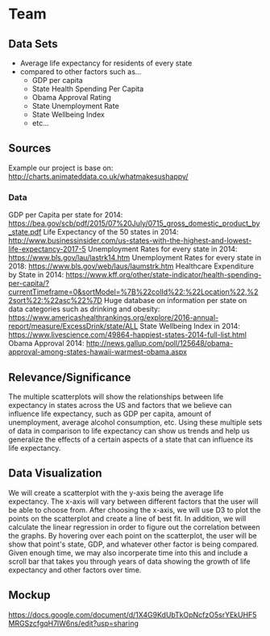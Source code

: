 # Team <INSERT TEAM NAME>
  
## Data Sets
- Average life expectancy for residents of every state
- compared to other factors such as...
  - GDP per capita
  - State Health Spending Per Capita 
  - Obama Approval Rating 
  - State Unemployment Rate 
  - State Wellbeing Index 
  - etc...

## Sources
Example our project is base on:
http://charts.animateddata.co.uk/whatmakesushappy/

### Data
GDP per Capita per state for 2014:
https://bea.gov/scb/pdf/2015/07%20July/0715_gross_domestic_product_by_state.pdf
Life Expectancy of the 50 states in 2014:
http://www.businessinsider.com/us-states-with-the-highest-and-lowest-life-expectancy-2017-5
Unemployment Rates for every state in 2014: 
https://www.bls.gov/lau/lastrk14.htm
Unemployment Rates for every state in 2018:
https://www.bls.gov/web/laus/laumstrk.htm
Healthcare Expenditure by State in 2014:
https://www.kff.org/other/state-indicator/health-spending-per-capita/?currentTimeframe=0&sortModel=%7B%22colId%22:%22Location%22,%22sort%22:%22asc%22%7D
Huge database on information per state on data categories such as drinking and obesity:
https://www.americashealthrankings.org/explore/2016-annual-report/measure/ExcessDrink/state/ALL
State Wellbeing Index in 2014:
https://www.livescience.com/49864-happiest-states-2014-full-list.html
Obama Approval 2014:
http://news.gallup.com/poll/125648/obama-approval-among-states-hawaii-warmest-obama.aspx

## Relevance/Significance
The multiple scatterplots will show the relationships between life expectancy in states across the US and factors that we believe can influence life expectancy, such as GDP per capita, amount of unemployment, average alcohol consumption, etc. Using these multiple sets of data in comparison to life expectancy can show us trends and help us generalize the effects of a certain aspects of a state that can influence its life expectancy.

## Data Visualization
We will create a scatterplot with the y-axis being the average life expectancy. The x-axis will vary between different factors that the user will be able to choose from. After choosing the x-axis, we will use D3 to plot the points on the scatterplot and create a line of best fit. In addition, we will calculate the linear regression in order to figure out the correlation between the graphs. By hovering over each point on the scatterplot, the user will be show that point's state, GDP, and whatever other factor is being compared. Given enough time, we may also incorperate time into this and include a scroll bar that takes you through years of data showing the growth of life expectancy and other factors over time.

## Mockup

https://docs.google.com/document/d/1X4G9KdUbTkOpNcfzO5srYEkUHF5MRGSzcfgqH7lW6ns/edit?usp=sharing
